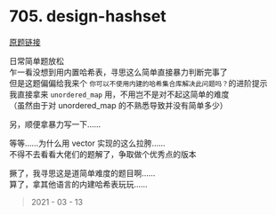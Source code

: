 # 705. design-hashset

[原题链接](https://leetcode-cn.com/problems/design-hashset/)

日常简单题放松  
乍一看没想到用内置哈希表，寻思这么简单直接暴力判断完事了  
但是这题偏偏给我来个 `你可以不使用内建的哈希集合库解决此问题吗？`的进阶提示   
我直接拿来 `unordered_map` 用，不用岂不是对不起这简单的难度  
（虽然由于对 unordered_map 的不熟悉导致并没有简单多少）  

另，顺便拿暴力写一下……

等等……为什么用 vector 实现的这么拉胯……  
不得不去看看大佬们的题解了，争取做个优秀点的版本  

撅了，我寻思这是道简单难度的题目啊……  
算了，拿其他语言的内建哈希表玩玩……

> 2021 - 03 - 13
